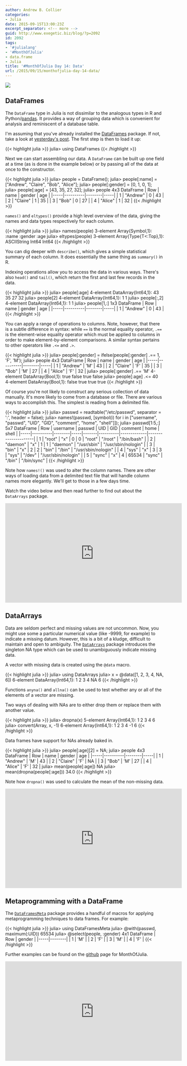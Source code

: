```yaml
---
author: Andrew B. Collier
categories:
- Julia
date: 2015-09-15T13:00:23Z
excerpt_separator: <!-- more -->
guid: http://www.exegetic.biz/blog/?p=2092
id: 2092
tags:
- '#julialang'
- '#MonthOfJulia'
- data.frame
- Julia
title: '#MonthOfJulia Day 14: Data'
url: /2015/09/15/monthofjulia-day-14-data/
---
```


<!--more-->

<img src="/img/2015/09/Julia-Logo-DataFrame.png" >

## DataFrames

The `DataFrame` type in Julia is not dissimilar to the analogous types in R and Python/[pandas](http://pandas.pydata.org/). It provides a way of grouping data which is convenient for analysis and reminiscent of a database table.

I'm assuming that you've already installed the [DataFrames](http://dataframesjl.readthedocs.org/en/latest/) package. If not, take a look at [yesterday's post](http://www.exegetic.biz/blog/2015/09/monthofjulia-day-13-packages/). The first step is then to load it up:

{{< highlight julia >}}
julia> using DataFrames
{{< /highlight >}}

Next we can start assembling our data. A `DataFrame` can be built up one field at a time (as is done in the example below) or by passing all of the data at once to the constructor.

{{< highlight julia >}}
julia> people = DataFrame();
julia> people[:name] = ["Andrew", "Claire", "Bob", "Alice"];
julia> people[:gender] = [0, 1, 0, 1];
julia> people[:age] = [43, 35, 27, 32];
julia> people
4x3 DataFrame
| Row | name     | gender | age |
|-----|----------|--------|-----|
| 1   | "Andrew" | 0      | 43  |
| 2   | "Claire" | 1      | 35  |
| 3   | "Bob"    | 0      | 27  |
| 4   | "Alice"  | 1      | 32  |
{{< /highlight >}}

`names()` and `eltypes()` provide a high level overview of the data, giving the names and data types respectively for each column.

{{< highlight julia >}}
julia> names(people)
3-element Array{Symbol,1}:
 :name
 :gender
 :age
julia> eltypes(people)
3-element Array{Type{T<:Top},1}:
 ASCIIString
 Int64
 Int64
{{< /highlight >}}

You can dig deeper with `describe()`, which gives a simple statistical summary of each column. It does essentially the same thing as `summary()` in R.

Indexing operations allow you to access the data in various ways. There's also `head()` and `tail()`, which return the first and last few records in the data.

{{< highlight julia >}}
julia> people[:age]
4-element DataArray{Int64,1}:
 43
 35
 27
 32
julia> people[2]
4-element DataArray{Int64,1}:
 1
 1
julia> people[:,2]
4-element DataArray{Int64,1}:
 1
 1
julia> people[1,:]
1x3 DataFrame
| Row | name     | gender | age |
|-----|----------|--------|-----|
| 1   | "Andrew" | 0      | 43  |
{{< /highlight >}}

You can apply a range of operations to columns. Note, however, that there is a subtle difference in syntax: while `==` is the normal equality operator, `.==` is the element-wise equality operator which must be applied to columns in order to make element-by-element comparisons. A similar syntax pertains to other operators like `.<=` and `.>`.

{{< highlight julia >}}
julia> people[:gender] = ifelse(people[:gender] .== 1, 'F', 'M');
julia> people
4x3 DataFrame
| Row | name     | gender | age |
|-----|----------|--------|-----|
| 1   | "Andrew" | 'M'    | 43  |
| 2   | "Claire" | 'F'    | 35  |
| 3   | "Bob"    | 'M'    | 27  |
| 4   | "Alice"  | 'F'    | 32  |
julia> people[:gender] .== 'M'
4-element DataArray{Bool,1}:
 true
 false
 true
 false
julia> people[:age] .<= 40
4-element DataArray{Bool,1}:
 false
 true
 true
 true
{{< /highlight >}}

Of course you're not likely to construct any serious collection of data manually. It's more likely to come from a database or file. There are various ways to accomplish this. The simplest is reading from a delimited file.

{{< highlight julia >}}
julia> passwd = readtable("/etc/passwd", separator = ':', header = false);
julia> names!(passwd, [symbol(i) for i in ["username", "passwd", "UID", "GID",
                                           "comment", "home", "shell"]]);
julia> passwd[1:5,:]
5x7 DataFrame
| Row | username | passwd | UID | GID   | comment  | home        | shell               |
|-----|----------|--------|-----|-------|----------|-------------|---------------------|
| 1   | "root"   | "x"    | 0   | 0     | "root"   | "/root"     | "/bin/bash"         |
| 2   | "daemon" | "x"    | 1   | 1     | "daemon" | "/usr/sbin" | "/usr/sbin/nologin" |
| 3   | "bin"    | "x"    | 2   | 2     | "bin"    | "/bin"      | "/usr/sbin/nologin" |
| 4   | "sys"    | "x"    | 3   | 3     | "sys"    | "/dev"      | "/usr/sbin/nologin" |
| 5   | "sync"   | "x"    | 4   | 65534 | "sync"   | "/bin"      | "/bin/sync"         |
{{< /highlight >}}

Note how `names!()` was used to alter the column names. There are other ways of loading data from a delimited text file that will handle column names more elegantly. We'll get to those in a few days time.

Watch the video below and then read further to find out about the `DataArrays` package.

<iframe width="560" height="315" src="https://www.youtube.com/embed/XRClA5YLiIc" frameborder="0" allowfullscreen></iframe>

## DataArrays

Data are seldom perfect and missing values are not uncommon. Now, you might use some a particular numerical value (like -9999, for example) to indicate a missing datum. However, this is a bit of a kludge, difficult to maintain and open to ambiguity. The [`DataArrays`](https://github.com/JuliaStats/DataArrays.jl) package introduces the singleton NA type which can be used to unambiguously indicate missing data.

A vector with missing data is created using the `@data` macro.

{{< highlight julia >}}
julia> using DataArrays
julia> x = @data([1, 2, 3, 4, NA, 6])
6-element DataArray{Int64,1}:
 1
 2
 3
 4
 NA
 6
{{< /highlight >}}

Functions `anyna()` and `allna()` can be used to test whether any or all of the elements of a vector are missing.

Two ways of dealing with NAs are to either drop them or replace them with another value.

{{< highlight julia >}}
julia> dropna(x)
5-element Array{Int64,1}:
 1
 2
 3
 4
 6
julia> convert(Array, x, -1)
6-element Array{Int64,1}:
 1
 2
 3
 4
 -1
 6
{{< /highlight >}}

Data frames have support for NAs already baked in.

{{< highlight julia >}}
julia> people[:age][2] = NA;
julia> people
4x3 DataFrame
| Row | name     | gender | age |
|-----|----------|--------|-----|
| 1   | "Andrew" | 'M'    | 43  |
| 2   | "Claire" | 'F'    | NA  |
| 3   | "Bob"    | 'M'    | 27  |
| 4   | "Alice"  | 'F'    | 32  |
julia> mean(people[:age])
NA
julia> mean(dropna(people[:age]))
34.0
{{< /highlight >}}

Note how `dropna()` was used to calculate the mean of the non-missing data.

<iframe width="560" height="315" src="https://www.youtube.com/embed/elBmK-6s6bo" frameborder="0" allowfullscreen></iframe>

## Metaprogramming with a DataFrame

The [`DataFramesMeta`](https://github.com/JuliaStats/DataFramesMeta.jl) package provides a handful of macros for applying metaprogramming techniques to data frames. For example:

{{< highlight julia >}}
julia> using DataFramesMeta
julia> @with(passwd, maximum(:UID))
65534
julia> @select(people, :gender)
4x1 DataFrame
| Row | gender |
|-----|--------|
| 1   | 'M'    |
| 2   | 'F'    |
| 3   | 'M'    |
| 4   | 'F'    |
{{< /highlight >}}

Further examples can be found on the [github](https://github.com/DataWookie/MonthOfJulia) page for MonthOfJulia.

<iframe width="560" height="315" src="https://www.youtube.com/embed/QLWhsZ3yzBk" frameborder="0" allowfullscreen></iframe>